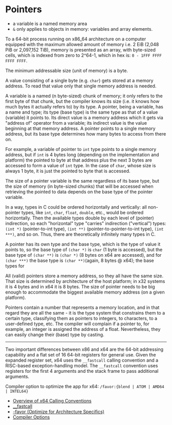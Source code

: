 # Pointers

- a variable is a named memory area
- `&` only applies to objects in memory: variables and array elements.


To a 64-bit process running on x86_64 architecture on a computer equipped with the maximum allowed amount of memory i.e. 2 EiB (2,048 PiB or 2,097,152 TiB), memory is presented as an array, with byte-sized cells, which is indexed from zero to 2^64-1, which in hex is: `0 - 1FFF FFFF FFFF FFFF`.

The minimum addressable size (unit of memory) is a byte.

A value consisting of a single byte (e.g. `char`) gets stored at a memory address. To read that value only that single memory address is needed.


A variable is a named (n byte-sized) chunk of memory; it only refers to the first byte of that chunk, but the compiler knows its size (i.e. it knows how much bytes it actually refers to) by its type. A pointer, being a variable, has a name and type; its type (base type) is the same type as that of a value (variable) it points to. Its direct value is a memory address which it gets via "address of" operator from a variable; its indirect value is the value beginning at that memory address. A pointer points to a single memory address, but its base type determines how many bytes to access from there on.

For example, a variable of pointer to `int` type points to a single memory address, but if `int` is 4 bytes long (depending on the implementation and platform) the pointed to byte at that address plus the next 3 bytes are accessed to form a value of `int` type. In the case of `char`, whose size is always 1 byte, it is just the pointed to byte that is accessed.

The size of a pointer variable is the same regardless of its base type, but the size of memory (in byte-sized chunks) that will be accessed when retrieving the pointed to data depends on the base type of the pointer variable.

In a way, types in C could be ordered horizontally and vertically: all non-pointer types, like `int`, `char`, `float`, `double`, etc., would be ordered horizontally. Then the available types double by each level of (pointer) indirection, so each "horizontal" type "carries" indirection ("vertical") types: `(int *)` (pointer-to-int type), `(int **)` (pointer-to-pointer-to-int type), `(int ***)`, and so on. Thus, there are theoretically infinitely many types in C.

A pointer has its own type and the base type, which is the type of value it points to, so the base type of `(char *)` is `char` (1 byte is accessed), but the base type of `(char **)` is `(char *)` (8 bytes on x64 are accessed), and for `(char ***)` the base type is `(char **)`(again, 8 bytes @ x64); the base types for  

All (valid) pointers store a memory address, so they all have the same size. That size is determined by architecture of the host platform; in x32 systems it is 4 bytes and in x64 it is 8 bytes. The size of pointer needs to be big enough to accommodate the biggest available memory address (on a given platform).

Pointers contain a number that represents a memory location, and in that regard they are all the same - it is the type system that constrains them to a certain type, classifying them as pointers to integers, to characters, to a user-defined type, etc. The compiler will complain if a pointer to, for example, an integer is assigned the address of a float. Nevertheless, they can easily change their (base) type by casting.


---

Two important differences between x86 and x64 are the 64-bit addressing capability and a flat set of 16 64-bit registers for general use. Given the expanded register set, x64 uses the `__fastcall` calling convention and a RISC-based exception-handling model. The `__fastcall` convention uses registers for the first 4 arguments and the stack frame to pass additional arguments.

Compiler option to optimize the app for x64:
`/favor:{blend | ATOM | AMD64 | INTEL64}`



- [Overview of x64 Calling Conventions](https://docs.microsoft.com/en-us/cpp/build/overview-of-x64-calling-conventions)
- [__fastcall](https://docs.microsoft.com/en-us/cpp/cpp/fastcall)
- [-favor (Optimize for Architecture Specifics)](https://docs.microsoft.com/en-us/cpp/build/reference/favor-optimize-for-architecture-specifics)
- [Compiler Options](https://docs.microsoft.com/en-us/cpp/build/reference/compiler-options)
